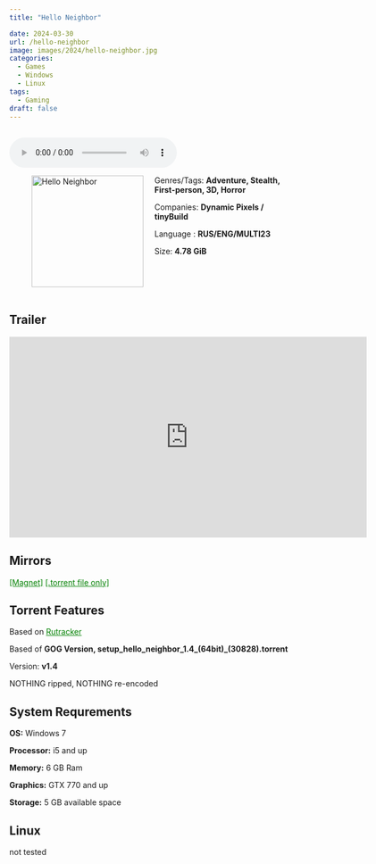 ```yaml
---
title: "Hello Neighbor"

date: 2024-03-30
url: /hello-neighbor
image: images/2024/hello-neighbor.jpg
categories:
  - Games
  - Windows
  - Linux
tags:
  - Gaming
draft: false
---
```

##
<style>
  body.dark-mode,
  body.dark-mode main * {
    background: url('/images/2024/hello-neighbor.webp') center center fixed no-repeat;
    background-size: 100% 100%;
    background-size: cover;
    color: #f5f5f5;
  }
</style>
<script>
    document.addEventListener('DOMContentLoaded', function () {
        var body = document.body;
        var switcher = document.querySelector('.js-toggle');
                body.classList.add('dark-mode');
                // Save user preference in storage
                localStorage.setItem('darkMode', 'true');
            
        });
</script>

<audio controls autoplay>
  <source src="/audio/hello-neighbor.mp3" type="audio/mp3">
  Your browser does not support the audio tag.
</audio>


<figure style="float: left; margin-right: 20px;">
  <img src="/images/2024/hello-neighbor.jpg" alt="Hello Neighbor" style="width: 200px;">
</figure>

Genres/Tags: **Adventure, Stealth, First-person, 3D, Horror**

Companies: **Dynamic Pixels / tinyBuild**

Language : **RUS/ENG/MULTI23**

Size: **4.78 GiB**
# ⠀

## Trailer
<iframe width="640" height="360" src="https://www.youtube.com/embed/eut-ehTyUJs" title="Hello Neighbor - Announcement Trailer" frameborder="0" allow="accelerometer; autoplay; clipboard-write; encrypted-media; gyroscope; picture-in-picture; web-share" allowfullscreen></iframe>

## Mirrors
<a href="magnet:?xt=urn:btih:FQ6BZ327D2ASRGMH4WRSFLMWONK7MYAW&dn=Hello%20Neighbor" style="color: green;">[Magnet]</a>
<a href="https://www.dropbox.com/scl/fi/yg678lve8cca0xb63ghzn/Hello-Neighbor.torrent?rlkey=pkl8nopjeul5l06x7eljsiwyz&st=fjt2gl05&dl=1" style="color: green;">[.torrent file only]</a>
## Torrent Features
Based on <a href="https://rutracker.org/forum/viewtopic.php?t=5731313" style="color: green;">Rutracker</a>

Based of **GOG Version, setup_hello_neighbor_1.4_(64bit)_(30828).torrent**

Version: **v1.4**

NOTHING ripped, NOTHING re-encoded

## System Requrements
**OS:** Windows 7

**Processor:** i5 and up

**Memory:** 6 GB Ram

**Graphics:** GTX 770 and up

**Storage:** 5 GB available space

## Linux

not tested
